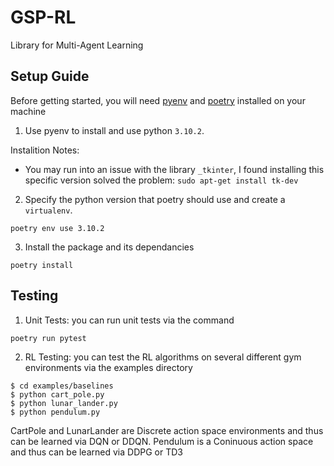 # GSP-RL
Library for Multi-Agent Learning

## Setup Guide

Before getting started, you will need [pyenv](https://github.com/pyenv/pyenv) and [poetry](https://python-poetry.org/docs/) installed on your machine

1. Use pyenv to install and use python `3.10.2`.

Instalition Notes:
- You may run into an issue with the library `_tkinter`, I found installing this specific version solved the problem:
```sudo apt-get install tk-dev```

2. Specify the python version that poetry should use and create a `virtualenv`.
 ```
 poetry env use 3.10.2
 ```

3. Install the package and its dependancies

```
poetry install
```

## Testing
1. Unit Tests: you can run unit tests via the command
```
poetry run pytest
```

2. RL Testing: you can test the RL algorithms on several different gym environments via the examples directory
```
$ cd examples/baselines
$ python cart_pole.py
$ python lunar_lander.py
$ python pendulum.py
```

CartPole and LunarLander are Discrete action space environments and thus can be learned via DQN or DDQN. Pendulum is a Coninuous action space and thus can be learned via DDPG or TD3